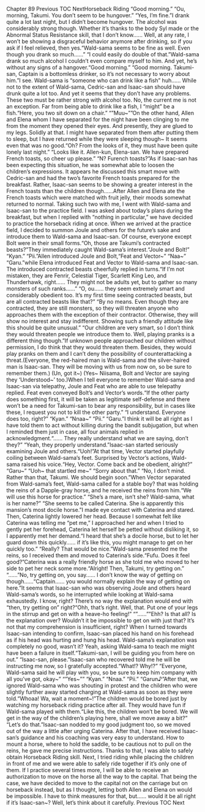 Chapter 89 Previous TOC NextHorseback Riding “Good morning.” “Ou, morning, Takumi. You don’t seem to be hungover.” “Yes, I’m fine.”I drank quite a lot last night, but I didn’t become hungover. The alcohol was considerably strong though. Whether it’s thanks to the body Syl made or the Abnormal Status Resistance skill, that I don’t know…… Well, at any rate, I won’t be showing a disgraceful behavior anymore after drinking, so if you ask if I feel relieved, then yes.“Wald-sama seems to be fine as well. Even though you drank so much……” “I could easily do double of that.”Wald-sama drank so much alcohol I couldn’t even compare myself to him. And yet, he’s without any signs of a hangover.“Good morning.” “Good morning. Takumi-san, Captain is a bottomless drinker, so it’s not necessary to worry about him.”I see. Wald-sama is “someone who can drink like a fish” huh…… While not to the extent of Wald-sama, Cedric-san and Isaac-san should have drunk quite a lot too. And yet it seems that they don’t have any problems. These two must be rather strong with alcohol too. No, the current me is not an exception. Far from being able to drink like a fish, I “might” be a fish.“Here, you two sit down on a chair.” “”Muu~””On the other hand, Allen and Elena whom I have separated for the night have been clinging to me from the moment they opened their eyes. And presently, they are glued to my legs. Solidly at that. I might have separated from them after putting them to sleep, but I have returned while they were sleeping though~ It seems even that was no good.“Oh? From the looks of it, they must have been quite lonely last night.” “Looks like it. Allen-kun, Elena-san. We have prepared French toasts, so cheer up please.” “N? Furench toasts?”As if Isaac-san has been expecting this situation, he was somewhat able to loosen the children’s expressions. It appears he discussed this smart move with Cedric-san and had the two’s favorite French toasts prepared for the breakfast. Rather, Isaac-san seems to be showing a greater interest in the French toasts than the children though……After Allen and Elena ate the French toasts which were matched with fruit jelly, their moods somewhat returned to normal. Taking such two with me, I went with Wald-sama and Isaac-san to the practice field. I was asked about today’s plans during the breakfast, but when I replied with “nothing in particular,” we have decided to practice the horseback riding at once. When we arrived at the practice field, I decided to summon Joule and others for the future’s sake and introduce them to Wald-sama and Isaac-san. Of course, everyone except Bolt were in their small forms.“Oh, those are Takumi’s contracted beasts?”They immediately caught Wald-sama’s interest.“Joule and Bolt!” “Kyan.” “Pii.”Allen introduced Joule and Bolt,“Feat and Vector~” “Naa~” “Garu.”while Elena introduced Feat and Vector to Wald-sama and Isaac-san. The introduced contracted beasts cheerfully replied in turns.“If I’m not mistaken, they are Fenrir, Celestial Tiger, Scarlett King Leo, and Thunderhawk, right…… They might not be adults yet, but to gather so many monsters of such ranks……” “O, ou…… they seem extremely smart and considerably obedient too. It’s my first time seeing contracted beasts, but are all contracted beasts like that?” “By no means. Even though they are contracted, they are still monsters, so they will threaten anyone who approaches them with the exception of their contractor. Otherwise, they will show no interest and stay indifferent. Showing such a friendly attitude like this should be quite unusual.” “Our children are very smart, so I don’t think they would threaten people we introduce them to. Well, playing pranks is a different thing though.”If unknown people approached our children without permission, I do think that they would threaten them. Besides, they would play pranks on them and I can’t deny the possibility of counterattacking a threat.(Everyone, the red-haired man is Wald-sama and the silver-haired man is Isaac-san. They will be moving with us from now on, so be sure to remember them.) (Un, got it~) (Yes~ Niisama, Bolt and Vector are saying they ‘Understood~’ too.)When I tell everyone to remember Wald-sama and Isaac-san via telepathy, Joule and Feat who are able to use telepathy replied. Feat even conveyed Bolt’s and Vector’s words.“If the other party does something first, it will be taken as legitimate self-defense and there won’t be a need for Takumi-san to bear any responsibility, but in cases like these, I request you not to kill the other party.” “I understand. Everyone does too, right?” “Kyan.” “Nnaa~” “Pii.” “Garu.”I think it will be all right as I have told them to act without killing during the bandit subjugation, but when I reminded them just in case, all four animals replied in acknowledgment.“…… They really understand what we are saying, don’t they?” “Yeah, they properly understand.”Isaac-san started seriously examining Joule and others.“Uoh!”At that time, Vector started playfully coiling between Wald-sama’s feet. Surprised by Vector’s actions, Wald-sama raised his voice.“Hey, Vector. Come back and be obedient, alright?” “Garu~” “Uoh~ that startled me~” “Sorry about that.” “No, I don’t mind. Rather than that, Takumi. We should begin soon.”When Vector separated from Wald-sama’s feet, Wald-sama called for a stable boy? that was holding the reins of a Dapple-gray horse, and he received the reins from him.“We will use this horse for practice.” “She’s a mare, isn’t she? Wald-sama, what is her name?” “She seems to be called Caterina. She is apparently this mansion’s most docile horse.”I made eye contact with Caterina and stared. Then, Caterina lightly lowered her head. Because I somewhat felt like Caterina was telling me “pet me,” I approached her and when I tried to gently pet her forehead, Caterina let herself be petted without disliking it, so I apparently met her demand.“I heard that she’s a docile horse, but to let her guard down this quickly…… if it’s like this, you might manage to get on her quickly too.” “Really? That would be nice.”Wald-sama presented me the reins, so I received them and moved to Caterina’s side.“Fufu. Does it feel good?”Caterina was a really friendly horse as she told me who moved to her side to pet her neck some more.“Alright! Then, Takumi, try getting on.” “……”No, try getting on, you say…… I don’t know the way of getting on though……“Captain…… you would normally explain the way of getting on here.”It seems that Isaac-san who was observing Joule and others heard Wald-sama’s words, so he interrupted while looking at Wald-sama exhaustedly. I know, right? There’s no way the explanation would end with “then, try getting on” right?“Ohh, that’s right. Well, that. Put one of your legs in the stirrup and get on with a heave-ho feeling!” “”……””Ehh? Is that all? Is the explanation over? Wouldn’t it be impossible to get on with just that? It’s not that my comprehension is insufficient, right? When I turned towards Isaac-san intending to confirm, Isaac-san placed his hand on his forehead as if his head was hurting and hung his head. Wald-sama’s explanation was completely no good, wasn’t it? Yeah, asking Wald-sama to teach me might have been a failure in itself.“Takumi-san, I will be guiding you from here on out.” “Isaac-san, please.”Isaac-san who recovered told me he will be instructing me now, so I gratefully accepted.“What!? Why!?” “Everyone, Wald-sama said he will play with you, so be sure to keep him company with all you’ve got, okay~” “”Yes~”” “Kyan.” “Nnaa.” “Pii.” “Garun♪”After that, we ignored Wald-sama who was shouting in protest and the children who were slightly further away started charging at Wald-sama as soon as they were told.“Whoaa! Wa, wait a moment~!”The children would be bored just by watching my horseback riding practice after all. They would have fun if Wald-sama played with them.“Like this, the children won’t be bored. We will get in the way of the children’s playing here, shall we move away a bit?” “Let’s do that.”Isaac-san nodded to my good judgment too, so we moved out of the way a little after urging Caterina. After that, I have received Isaac-san’s guidance and his coaching was very easy to understand. How to mount a horse, where to hold the saddle, to be cautious not to pull on the reins, he gave me precise instructions. Thanks to that, I was able to safely obtain Horseback Riding skill. Next, I tried riding while placing the children in front of me and we were able to safely ride together if it’s only one of them. If I practice several times more, I will be able to receive an authorization to move on the horse all the way to the capital. That being the case, we have decided to move to the capital not on the carriage but on horseback instead, but as I thought, letting both Allen and Elena on would be impossible. I have to think measures for that, but…… would it be all right if it’s Isaac-san~? Well, let’s think about it carefully. Previous TOC Next